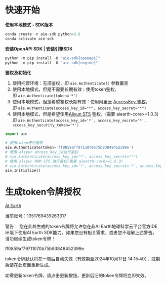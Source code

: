 # 快速开始

**使用本地模式 - SDK版本**

```python
conda create -n aie-sdk python=3.8
conda activate aie-sdk
```

**安装OpenAPI SDK | 安装引擎SDK**

```python
python -m pip install -U "aie-sdk[openapi]"
python -m pip install -U "aie-sdk[engine]"
```

**鉴权及初始化**

1. 使用托管环境：无须鉴权，即 `aie.Authenticate()` 参数置空
2. 使用本地模式，但是不需要长期有效：使用token鉴权，即 `aie.Authenticate(token='*')`
3. 使用本地模式，但是希望鉴权长期有效：使用阿里云 [AccessKey 鉴权](https://help.aliyun.com/document_detail/53045.html)，即 `aie.Authenticate(access_key_id="*", access_key_secret="*")`
4. 使用本地模式，但是希望使用[Aliyun STS](https://help.aliyun.com/document_detail/606934.html) 鉴权，(需要 aiearth-core>=1.0.3)即 `aie.Authenticate(access_key_id='*', access_key_secret='*', access_key_security_token='*')`

```python
import aie

# 使用token进行鉴权
aie.Authenticate(token='ff0859af79711070b75b93848452399e')
# 使用 aliyun access_key_id进行鉴权
# aie.Authenticate(access_key_id="*", access_key_secret="*")
# 使用 aliyun RAM STS 进行鉴权(需要 aiearth-core>=1.0.3)
# aie.Authenticate(access_key_id='*', access_key_secret='*', access_key_security_token='*')
aie.Initialize()
```

# 生成token令牌授权

[AI Earth](https://engine-aiearth.aliyun.com/?spm=a2cvf.28031243.0.0.6f2b43d4OPpocB#/utility/auth-token)

当前账号：1351769439263317

警告： 您在此处生成的token令牌将允许您在非AI Earth地球科学云平台官方IDE环境下使用AI Earth SDK能力。如果您没有相关需求，或者您不理解上述警告，请勿继续生成token令牌！

ff0859af79711070b75b93848452399e

token令牌默认将在一周后自动失效（有效期至2024年10月17日 14:15:40），过期后请在此页面重新生成。

如需更新token令牌，请点击更新按钮，更新后旧的token令牌将立即失效。